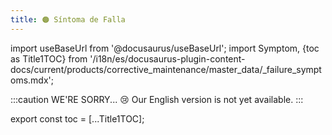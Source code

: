 ```yaml
---
title: 🟠 Síntoma de Falla
---
```


import useBaseUrl from '@docusaurus/useBaseUrl'; 
import Symptom, {toc as Title1TOC} from '/i18n/es/docusaurus-plugin-content-docs/current/products/corrective_maintenance/master_data/_failure_symptoms.mdx'; 

:::caution WE'RE SORRY... 😢
Our English version is not yet available.
:::

<Symptom/>


export const toc = [...Title1TOC];